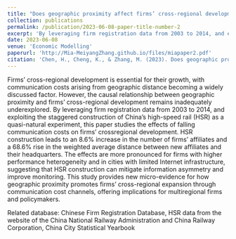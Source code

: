 ```yaml
---
title: "Does geographic proximity affect firms’ cross-regional development? Evidence from high-speed rail construction in China"
collection: publications
permalink: /publication/2023-06-08-paper-title-number-2
excerpt: 'By leveraging firm registration data from 2003 to 2014, and exploiting the staggered construction of China’s high-speed rail (HSR) as a quasi-natural experiment, this paper studies the effects of falling communication costs on firms’ cross-regional development.'
date: 2023-06-08
venue: 'Economic Modelling'
paperurl: 'http://Mia-MeiyangZhang.github.io/files/miapaper2.pdf'
citation: 'Chen, H., Cheng, K., & Zhang, M. (2023). Does geographic proximity affect firms’ cross-regional development? Evidence from high-speed rail construction in China. Economic Modelling, 126, 106402.'
---
```


Firms’ cross-regional development is essential for their growth, with communication costs arising from geographic distance becoming a widely discussed factor. However, the causal relationship between geographic proximity and firms’ cross-regional development remains inadequately underexplored. By leveraging firm registration data from 2003 to 2014, and exploiting the staggered construction of China’s high-speed rail (HSR) as a quasi-natural experiment, this paper studies the effects of falling communication costs on firms’ crossregional development. HSR construction leads to an 8.6% increase in the number of firms’ affiliates and a 68.6% rise in the weighted average distance between new affiliates and their headquarters. The effects are more pronounced for firms with higher performance heterogeneity and in cities with limited Internet infrastructure, suggesting that HSR construction can mitigate information asymmetry and improve monitoring. This study provides new micro-evidence for how geographic proximity promotes firms’ cross-regional expansion through communication cost channels, offering implications for multiregional firms and policymakers.

Related database: Chinese Firm Registration Database, HSR data from the website of the China National Railway Administration and China Railway Corporation, China City Statistical Yearbook
